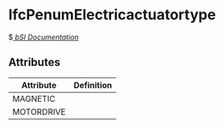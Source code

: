 IfcPenumElectricactuatortype
============================
$[ _bSI
Documentation_](https://standards.buildingsmart.org/IFC/DEV/IFC4_2/FINAL/HTML/schema//pset/penum_electricactuatortype.htm)


Attributes
----------
| Attribute   | Definition   |
|-------------|--------------|
| MAGNETIC    |              |
| MOTORDRIVE  |              |
